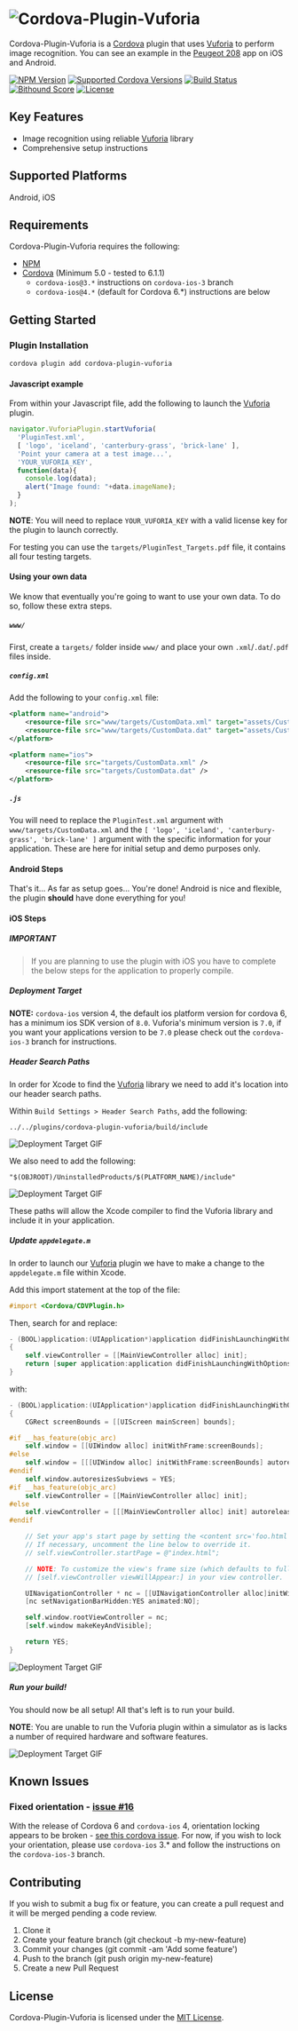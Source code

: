 # ![Cordova-Plugin-Vuforia][logo]
Cordova-Plugin-Vuforia is a [Cordova][cordova] plugin that uses [Vuforia][vuforia] to perform image recognition. You can see an example in the [Peugeot 208][peugeot] app on iOS and Android.

[![NPM Version][shield-npm]][info-npm]
[![Supported Cordova Versions][shield-cordova]][info-npm]
[![Build Status][shield-travis]][info-travis]
[![Bithound Score][shield-bithound]][info-bithound]
[![License][shield-license]][info-license]


## Key Features
- Image recognition using reliable [Vuforia][vuforia] library
- Comprehensive setup instructions


## Supported Platforms
Android, iOS


## Requirements
Cordova-Plugin-Vuforia requires the following:
* [NPM][npm]
* [Cordova][cordova] (Minimum 5.0 - tested to 6.1.1)
  * `cordova-ios@3.*` instructions on `cordova-ios-3` branch
  * `cordova-ios@4.*` (default for Cordova 6.*) instructions are below


## Getting Started
### Plugin Installation
```bash
cordova plugin add cordova-plugin-vuforia
```

#### Javascript example
From within your Javascript file, add the following to launch the [Vuforia][vuforia] plugin.
```javascript
navigator.VuforiaPlugin.startVuforia(
  'PluginTest.xml',
  [ 'logo', 'iceland', 'canterbury-grass', 'brick-lane' ],
  'Point your camera at a test image...',
  'YOUR_VUFORIA_KEY',
  function(data){
    console.log(data);
    alert("Image found: "+data.imageName);
  }
);
```

**NOTE**: You will need to replace `YOUR_VUFORIA_KEY` with a valid license key for the plugin to launch correctly.

For testing you can use the `targets/PluginTest_Targets.pdf` file, it contains all four testing targets.


#### Using your own data

We know that eventually you're going to want to use your own data. To do so, follow these extra steps.

##### `www/`

First, create a `targets/` folder inside `www/` and place your own `.xml`/`.dat`/`.pdf` files inside.

##### `config.xml`
Add the following to your `config.xml` file:

```xml
<platform name="android">
    <resource-file src="www/targets/CustomData.xml" target="assets/CustomData.xml" />
    <resource-file src="www/targets/CustomData.dat" target="assets/CustomData.dat" />
</platform>

<platform name="ios">
    <resource-file src="targets/CustomData.xml" />
    <resource-file src="targets/CustomData.dat" />
</platform>
```

##### `.js`
You will need to replace the `PluginTest.xml` argument with `www/targets/CustomData.xml` and the `[ 'logo', 'iceland', 'canterbury-grass', 'brick-lane' ]` argument with the specific information for your application. These are here for initial setup and demo purposes only.


#### Android Steps
That's it... As far as setup goes... You're done! Android is nice and flexible, the plugin **should** have done everything for you!


#### iOS Steps
##### IMPORTANT
> If you are planning to use the plugin with iOS you have to complete the below steps for the application to properly compile.


##### Deployment Target
**NOTE:** `cordova-ios` version 4, the default ios platform version for cordova 6, has a minimum ios SDK version of `8.0`. Vuforia's minimum version is `7.0`, if you want your applications version to be `7.0` please check out the `cordova-ios-3` branch for instructions.


##### Header Search Paths
In order for Xcode to find the [Vuforia][vuforia] library we need to add it's location into our header search paths.

Within `Build Settings > Header Search Paths`, add the following:

`../../plugins/cordova-plugin-vuforia/build/include`

![[Deployment Target GIF][stage-3]][stage-3]

We also need to add the following:

`"$(OBJROOT)/UninstalledProducts/$(PLATFORM_NAME)/include"`

![[Deployment Target GIF][stage-4]][stage-4]

These paths will allow the Xcode compiler to find the Vuforia library and include it in your application.


##### Update `appdelegate.m`
In order to launch our [Vuforia][vuforia] plugin we have to make a change to the `appdelegate.m` file within Xcode.

Add this import statement at the top of the file:
```objective-c
#import <Cordova/CDVPlugin.h>
```

Then, search for and replace:
```objective-c
- (BOOL)application:(UIApplication*)application didFinishLaunchingWithOptions:(NSDictionary*)launchOptions
{
    self.viewController = [[MainViewController alloc] init];
    return [super application:application didFinishLaunchingWithOptions:launchOptions];
}
```

with:
```objective-c
- (BOOL)application:(UIApplication*)application didFinishLaunchingWithOptions:(NSDictionary*)launchOptions
{
    CGRect screenBounds = [[UIScreen mainScreen] bounds];

#if __has_feature(objc_arc)
    self.window = [[UIWindow alloc] initWithFrame:screenBounds];
#else
    self.window = [[[UIWindow alloc] initWithFrame:screenBounds] autorelease];
#endif
    self.window.autoresizesSubviews = YES;
#if __has_feature(objc_arc)
    self.viewController = [[MainViewController alloc] init];
#else
    self.viewController = [[[MainViewController alloc] init] autorelease];
#endif

    // Set your app's start page by setting the <content src='foo.html' /> tag in config.xml.
    // If necessary, uncomment the line below to override it.
    // self.viewController.startPage = @"index.html";

    // NOTE: To customize the view's frame size (which defaults to full screen), override
    // [self.viewController viewWillAppear:] in your view controller.

    UINavigationController * nc = [[UINavigationController alloc]initWithRootViewController:self.viewController];
    [nc setNavigationBarHidden:YES animated:NO];

    self.window.rootViewController = nc;
    [self.window makeKeyAndVisible];

    return YES;
}

```

![[Deployment Target GIF][stage-5-2]][stage-5-2]


##### Run your build!
You should now be all setup! All that's left is to run your build.

**NOTE**: You are unable to run the Vuforia plugin within a simulator as is lacks a number of required hardware and software features.

![[Deployment Target GIF][stage-6-2]][stage-6-2]

## Known Issues
### Fixed orientation - [issue #16][issue-16]
With the release of Cordova 6 and `cordova-ios` 4, orientation locking appears to be broken - [see this cordova issue][cordova-orientation-issue]. For now, if you wish to lock your orientation, please use `cordova-ios` 3.* and follow the instructions on the `cordova-ios-3` branch.


## Contributing
If you wish to submit a bug fix or feature, you can create a pull request and it will be merged pending a code review.

1. Clone it
2. Create your feature branch (git checkout -b my-new-feature)
3. Commit your changes (git commit -am 'Add some feature')
4. Push to the branch (git push origin my-new-feature)
5. Create a new Pull Request


## License
Cordova-Plugin-Vuforia is licensed under the [MIT License][info-license].

[logo]: https://cdn.rawgit.com/mattrayner/cordova-plugin-vuforia/d14d00720569fea02d29cded4de3c6e617c87537/images/logo.svg
[stage-3]: https://raw.githubusercontent.com/mattrayner/cordova-plugin-vuforia/master/images/stage-3.gif
[stage-4]: https://raw.githubusercontent.com/mattrayner/cordova-plugin-vuforia/master/images/stage-4.gif
[stage-5-2]: https://raw.githubusercontent.com/mattrayner/cordova-plugin-vuforia/master/images/stage-5-2.gif
[stage-6-2]: https://raw.githubusercontent.com/mattrayner/cordova-plugin-vuforia/master/images/stage-6-2.gif

[cordova]: https://cordova.apache.org/
[vuforia]: https://www.vuforia.com/
[npm]: https://www.npmjs.com
[issue-16]: https://github.com/mattrayner/cordova-plugin-vuforia/issues/16
[cordova-orientation-issue]: https://github.com/apache/cordova-lib/pull/260
[peugeot]: https://itunes.apple.com/gb/app/new-peugeot-208/id1020630968?mt=8

[info-npm]: https://www.npmjs.com/package/cordova-plugin-vuforia
[info-travis]: https://travis-ci.org/mattrayner/cordova-plugin-vuforia
[info-license]: LICENSE
[info-bithound]: https://www.bithound.io/github/mattrayner/cordova-plugin-vuforia
[shield-npm]: https://img.shields.io/npm/v/cordova-plugin-vuforia.svg
[shield-travis]: https://img.shields.io/travis/mattrayner/cordova-plugin-vuforia.svg
[shield-license]: https://img.shields.io/badge/license-MIT-blue.svg
[shield-bithound]: https://www.bithound.io/github/mattrayner/cordova-plugin-vuforia/badges/score.svg
[shield-cordova]: https://img.shields.io/badge/cordova%20support-5.*%20--%206.*-blue.svg

